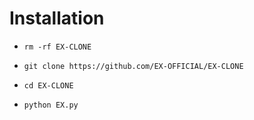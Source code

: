
# Installation



- `rm -rf EX-CLONE`

- `git clone https://github.com/EX-OFFICIAL/EX-CLONE`

- `cd EX-CLONE`

- `python EX.py`

